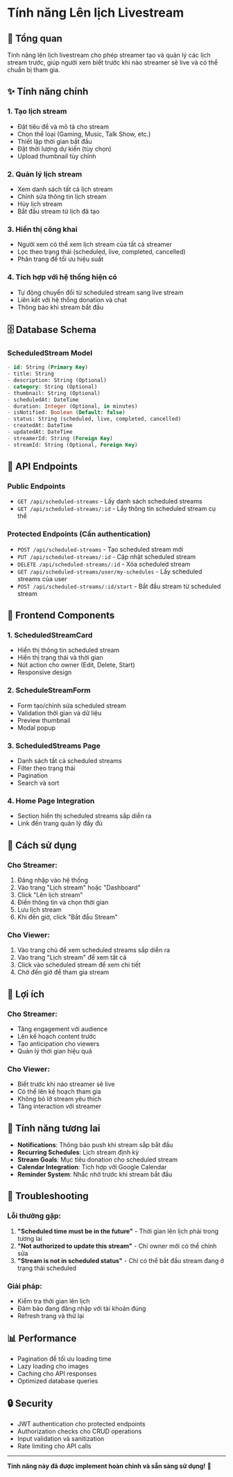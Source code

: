 # Tính năng Lên lịch Livestream

## 🎯 Tổng quan

Tính năng lên lịch livestream cho phép streamer tạo và quản lý các lịch stream trước, giúp người xem biết trước khi nào streamer sẽ live và có thể chuẩn bị tham gia.

## ✨ Tính năng chính

### 1. **Tạo lịch stream**
- Đặt tiêu đề và mô tả cho stream
- Chọn thể loại (Gaming, Music, Talk Show, etc.)
- Thiết lập thời gian bắt đầu
- Đặt thời lượng dự kiến (tùy chọn)
- Upload thumbnail tùy chỉnh

### 2. **Quản lý lịch stream**
- Xem danh sách tất cả lịch stream
- Chỉnh sửa thông tin lịch stream
- Hủy lịch stream
- Bắt đầu stream từ lịch đã tạo

### 3. **Hiển thị công khai**
- Người xem có thể xem lịch stream của tất cả streamer
- Lọc theo trạng thái (scheduled, live, completed, cancelled)
- Phân trang để tối ưu hiệu suất

### 4. **Tích hợp với hệ thống hiện có**
- Tự động chuyển đổi từ scheduled stream sang live stream
- Liên kết với hệ thống donation và chat
- Thông báo khi stream bắt đầu

## 🗄️ Database Schema

### ScheduledStream Model
```sql
- id: String (Primary Key)
- title: String
- description: String (Optional)
- category: String (Optional)
- thumbnail: String (Optional)
- scheduledAt: DateTime
- duration: Integer (Optional, in minutes)
- isNotified: Boolean (Default: false)
- status: String (scheduled, live, completed, cancelled)
- createdAt: DateTime
- updatedAt: DateTime
- streamerId: String (Foreign Key)
- streamId: String (Optional, Foreign Key)
```

## 🚀 API Endpoints

### Public Endpoints
- `GET /api/scheduled-streams` - Lấy danh sách scheduled streams
- `GET /api/scheduled-streams/:id` - Lấy thông tin scheduled stream cụ thể

### Protected Endpoints (Cần authentication)
- `POST /api/scheduled-streams` - Tạo scheduled stream mới
- `PUT /api/scheduled-streams/:id` - Cập nhật scheduled stream
- `DELETE /api/scheduled-streams/:id` - Xóa scheduled stream
- `GET /api/scheduled-streams/user/my-schedules` - Lấy scheduled streams của user
- `POST /api/scheduled-streams/:id/start` - Bắt đầu stream từ scheduled stream

## 🎨 Frontend Components

### 1. **ScheduledStreamCard**
- Hiển thị thông tin scheduled stream
- Hiển thị trạng thái và thời gian
- Nút action cho owner (Edit, Delete, Start)
- Responsive design

### 2. **ScheduleStreamForm**
- Form tạo/chỉnh sửa scheduled stream
- Validation thời gian và dữ liệu
- Preview thumbnail
- Modal popup

### 3. **ScheduledStreams Page**
- Danh sách tất cả scheduled streams
- Filter theo trạng thái
- Pagination
- Search và sort

### 4. **Home Page Integration**
- Section hiển thị scheduled streams sắp diễn ra
- Link đến trang quản lý đầy đủ

## 🔧 Cách sử dụng

### Cho Streamer:
1. Đăng nhập vào hệ thống
2. Vào trang "Lịch stream" hoặc "Dashboard"
3. Click "Lên lịch stream"
4. Điền thông tin và chọn thời gian
5. Lưu lịch stream
6. Khi đến giờ, click "Bắt đầu Stream"

### Cho Viewer:
1. Vào trang chủ để xem scheduled streams sắp diễn ra
2. Vào trang "Lịch stream" để xem tất cả
3. Click vào scheduled stream để xem chi tiết
4. Chờ đến giờ để tham gia stream

## 🎯 Lợi ích

### Cho Streamer:
- Tăng engagement với audience
- Lên kế hoạch content trước
- Tạo anticipation cho viewers
- Quản lý thời gian hiệu quả

### Cho Viewer:
- Biết trước khi nào streamer sẽ live
- Có thể lên kế hoạch tham gia
- Không bỏ lỡ stream yêu thích
- Tăng interaction với streamer

## 🔮 Tính năng tương lai

- **Notifications**: Thông báo push khi stream sắp bắt đầu
- **Recurring Schedules**: Lịch stream định kỳ
- **Stream Goals**: Mục tiêu donation cho scheduled stream
- **Calendar Integration**: Tích hợp với Google Calendar
- **Reminder System**: Nhắc nhở trước khi stream bắt đầu

## 🐛 Troubleshooting

### Lỗi thường gặp:
1. **"Scheduled time must be in the future"** - Thời gian lên lịch phải trong tương lai
2. **"Not authorized to update this stream"** - Chỉ owner mới có thể chỉnh sửa
3. **"Stream is not in scheduled status"** - Chỉ có thể bắt đầu stream đang ở trạng thái scheduled

### Giải pháp:
- Kiểm tra thời gian lên lịch
- Đảm bảo đang đăng nhập với tài khoản đúng
- Refresh trang và thử lại

## 📊 Performance

- Pagination để tối ưu loading time
- Lazy loading cho images
- Caching cho API responses
- Optimized database queries

## 🔒 Security

- JWT authentication cho protected endpoints
- Authorization checks cho CRUD operations
- Input validation và sanitization
- Rate limiting cho API calls

---

**Tính năng này đã được implement hoàn chỉnh và sẵn sàng sử dụng!** 🎉









